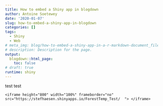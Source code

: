 ```yaml
---
title: How to embed a Shiny app in blogdown
author: Antoine Soetewey
date: '2020-01-07'
slug: how-to-embed-a-shiny-app-in-blogdown
categories: []
tags:
  - Shiny
  - Web
# meta_img: blog/how-to-embed-a-shiny-app-in-a-r-markdown-document_files/shiny-app-in-blogdown.jpeg
# description: Description for the page.
output:
  blogdown::html_page:
    toc: false
# draft: true
runtime: shiny
---
```



test test

```
<iframe height="800" width="100%" frameborder="no" src="https://stefhaesen.shinyapps.io/ForestTemp_Test/  "> </iframe>
```
